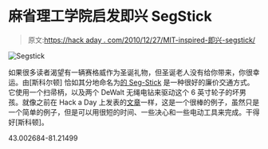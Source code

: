 # 麻省理工学院启发即兴 SegStick

> 原文:[https://hack aday . com/2010/12/27/MIT-inspired-即兴-segstick/](https://hackaday.com/2010/12/27/mit-inspired-impromptu-segstick/)

![](../Images/8ca6dec6f4fb574b5cf4861269be757a.png "Segstick")

如果很多读者渴望有一辆赛格威作为圣诞礼物，但圣诞老人没有给你带来，你很幸运。由[斯科尔顿] 恰如其分地命名为[的 Seg-Stick](http://www.instructables.com/id/Segstick/) 是一种很好的廉价交通方式。它使用一个扫帚柄，以及两个 DeWalt 无绳电钻来驱动这个 6 英寸轮子的坏男孩。就像之前在 Hack a Day 上发表的[文章](http://hackaday.com/?s=segway)一样，这是一个很棒的例子，虽然只是一个简单的例子，但是可以用很短的时间、一些决心和一些电动工具来完成。干得好[斯科顿]。

43.002684-81.21499